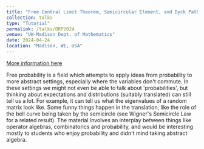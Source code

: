 ```yaml
---
title: "Free Central Limit Theorem, Semicircular Element, and Dyck Paths"
collection: talks
type: "Tutorial"
permalink: /talks/DRP2024
venue: "UW-Madison Dept. of Mathematics"
date: 2024-04-24
location: "Madison, WI, USA"
---
```


[More information here](https://wiki.math.wisc.edu/index.php/Directed_Reading_Program_Spring_2024)

Free probability is a field which attempts to apply ideas from probability to more abstract settings, especially where the variables don't commute. In these settings we might not even be able to talk about 'probabilities', but thinking about expectations and distributions (suitably translated) can still tell us a lot. For example, it can tell us what the eigenvalues of a random matrix look like. Some funny things happen in the translation, like the role of the bell curve being taken by the semicircle (see Wigner's Semicircle Law for a related result).
The material involves an interplay between things like operator algebras, combinatorics and probability, and would be interesting mostly to students who enjoy probability and didn't mind taking abstract algebra.
